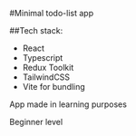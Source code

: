 #Minimal todo-list app 

##Tech stack:

- React
- Typescript
- Redux Toolkit
- TailwindCSS
- Vite for bundling
  
App made in learning purposes 

Beginner level
